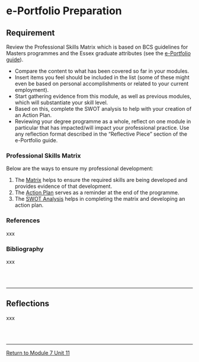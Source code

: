 # e-Portfolio Preparation

## Requirement
Review the Professional Skills Matrix which is based on BCS guidelines for Masters programmes and the Essex graduate attributes (see the [e-Portfolio guide](https://www.my-course.co.uk/mod/book/view.php?id=397323&chapterid=4270)).

 - Compare the content to what has been covered so far in your modules.
 - Insert items you feel should be included in the list (some of these might even be based on personal accomplishments or related to your current employment).
 - Start gathering evidence from this module, as well as previous modules, which will substantiate your skill level.
 - Based on this, complete the SWOT analysis to help with your creation of an Action Plan.
 - Reviewing your degree programme as a whole, reflect on one module in particular that has impacted/will impact your professional practice. Use any reflection format described in the “Reflective Piece” section of the e-Portfolio guide.

### Professional Skills Matrix
Below are the ways to ensure my professional development:

1. The [Matrix](RMPP_Unit11_Matrix.pdf) helps to ensure the required skills are being developed and provides evidence of that development.
2. The [Action Plan](RMPP_Unit11_ActionPlan.pdf) serves as a reminder at the end of the programme.
3. The [SWOT Analysis](RMPP_Unit11_SWOTAnalysis.pdf) helps in completing the matrix and developing an action plan.

### References
xxx

### Bibliography
xxx

<br><br>

---


## Reflections
xxx

<br><br>

---

[Return to Module 7 Unit 11](RMPP_Unit11.md)
